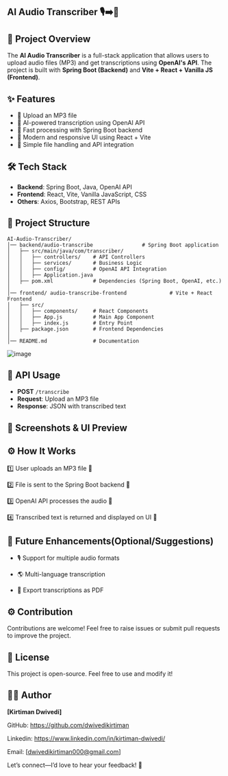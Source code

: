 ##  AI Audio Transcriber 🎙️➡️📜

## 📌 Project Overview
The **AI Audio Transcriber** is a full-stack application that allows users to upload audio files (MP3) and get transcriptions using **OpenAI's API**. The project is built with **Spring Boot (Backend)** and **Vite + React + Vanilla JS (Frontend)**.

## ✨ Features
- 🎵 Upload an MP3 file
- 🤖 AI-powered transcription using OpenAI API
- 🚀 Fast processing with Spring Boot backend
- 🎨 Modern and responsive UI using React + Vite
- 📂 Simple file handling and API integration

## 🛠 Tech Stack
- **Backend**: Spring Boot, Java, OpenAI API
- **Frontend**: React, Vite, Vanilla JavaScript, CSS
- **Others**: Axios, Bootstrap, REST APIs

## 📂 Project Structure
```
AI-Audio-Transcriber/
│── backend/audio-transcribe                # Spring Boot application
│   ├── src/main/java/com/transcriber/
│   │   ├── controllers/    # API Controllers
│   │   ├── services/       # Business Logic
│   │   ├── config/         # OpenAI API Integration
│   │   ├── Application.java
│   ├── pom.xml             # Dependencies (Spring Boot, OpenAI, etc.)
│
│── frontend/ audio-transcribe-frontend              # Vite + React Frontend
│   ├── src/
│   │   ├── components/     # React Components
│   │   ├── App.js          # Main App Component
│   │   ├── index.js        # Entry Point
│   ├── package.json        # Frontend Dependencies
│
│── README.md               # Documentation
```
![image](https://github.com/user-attachments/assets/01611423-8a32-464c-8de1-7c8de4dcadc0)





## 🔗 API Usage
- **POST** `/transcribe`
- **Request**: Upload an MP3 file
- **Response**: JSON with transcribed text


## 📸 Screenshots & UI Preview


## ⚙️ How It Works

1️⃣ User uploads an MP3 file 📂

2️⃣ File is sent to the Spring Boot backend 🚀

3️⃣ OpenAI API processes the audio 🤖 

4️⃣ Transcribed text is returned and displayed on UI 🎉

## 🚀 Future Enhancements(Optional/Suggestions)

- 🎙️ Support for multiple audio formats
  
- 🌎 Multi-language transcription
  
- 📄 Export transcriptions as PDF

## ⚙️ Contribution
Contributions are welcome! Feel free to raise issues or submit pull requests to improve the project.

## 📜 License
This project is open-source. Feel free to use and modify it!

## 👨‍💻 Author

**[Kirtiman Dwivedi]**

GitHub: https://github.com/dwivedikirtiman

Linkedin: https://www.linkedin.com/in/kirtiman-dwivedi/

Email: [dwivedikirtiman000@gmail.com]

Let’s connect—I’d love to hear your feedback! 🚀

